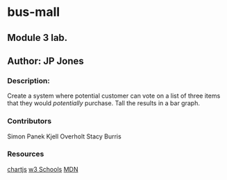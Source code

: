 # bus-mall

## Module 3 lab.  

## Author: JP Jones

### Description:

Create a system where potential customer can vote on a list of three items that they would *potentially* purchase.
Tall the results in a bar graph.

### Contributors

Simon Panek
Kjell Overholt
Stacy Burris

### Resources

[chartjs](https://www.chartjs.org/)
[w3 Schools](https://www.w3schools.com)
[MDN](https://developer.mozilla.org/en-US/)
